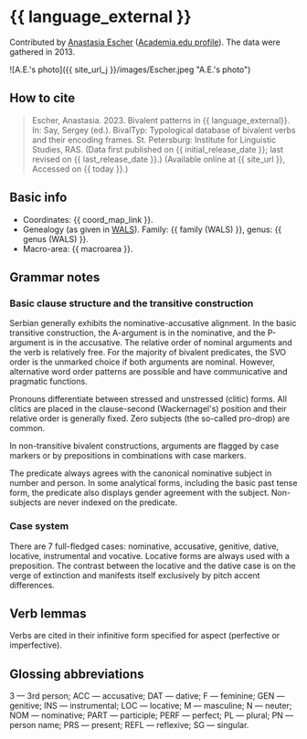 # {{ language_external }}
Contributed by [Anastasia Escher](https://www.nexus.ethz.ch/about/people1/person-detail.html?persid=305327) ([Academia.edu profile](https://ethz.academia.edu/AnastasiaEscher)). The data were gathered in 2013.

![A.E.'s photo]({{ site_url_j }}/images/Escher.jpeg "A.E.'s photo")

## How to cite
> Escher, Anastasia. 2023. Bivalent patterns in {{ language_external}}. 
> In: Say, Sergey (ed.). BivalTyp: Typological database of bivalent verbs and their encoding frames. 
> St. Petersburg: Institute for Linguistic Studies, RAS. 
> (Data first published on {{ initial_release_date }}; 
> last revised on {{ last_release_date }}.) (Available online at {{ site_url }}, 
> Accessed on {{ today }}.)

## Basic info
- Coordinates: {{ coord_map_link }}.
- Genealogy (as given in [WALS](https://wals.info/)). Family: {{ family (WALS) }}, genus: {{ genus (WALS) }}.
- Macro-area: {{ macroarea }}.

## Grammar notes

### Basic clause structure and the transitive construction

Serbian generally exhibits the nominative-accusative alignment. In the basic transitive construction, the A-argument is in the nominative, and the P-argument is in the accusative. The relative order of nominal arguments and the verb is relatively free. For the majority of bivalent predicates, the SVO order is the unmarked choice if both arguments are nominal. However, alternative word order patterns are possible and have communicative and pragmatic functions.

Pronouns differentiate between stressed and unstressed (clitic) forms. All clitics are placed in the clause-second (Wackernagel's) position and their relative order is generally fixed. Zero subjects (the so-called pro-drop) are common.

In non-transitive bivalent constructions, arguments are flagged by case markers or by prepositions in combinations with case markers.

The predicate always agrees with the canonical nominative subject in number and person. In some analytical forms, including the basic past tense form, the predicate also displays gender agreement with the subject. Non-subjects are never indexed on the predicate.

### Case system

There are 7 full-fledged cases: nominative, accusative, genitive, dative, locative, instrumental and vocative. Locative forms are always used with a preposition. The contrast between the locative and the dative case is on the verge of extinction and manifests itself exclusively by pitch accent differences.

## Verb lemmas

Verbs are cited in their infinitive form specified for aspect (perfective or imperfective).

## Glossing abbreviations

3 — 3rd person; ACC — accusative; DAT — dative; F — feminine; GEN — genitive; INS — instrumental; LOC — locative; M — masculine; N — neuter; NOM — nominative; PART — participle; PERF — perfect; PL — plural; PN — person name; PRS — present; REFL — reflexive; SG — singular.
